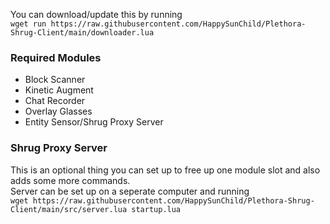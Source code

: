 You can download/update this by running<br/>
`wget run https://raw.githubusercontent.com/HappySunChild/Plethora-Shrug-Client/main/downloader.lua`

### Required Modules
- Block Scanner
- Kinetic Augment
- Chat Recorder
- Overlay Glasses
- Entity Sensor/Shrug Proxy Server

### Shrug Proxy Server
This is an optional thing you can set up to free up one module slot and also adds some more commands.<br/>
Server can be set up on a seperate computer and running<br/>
`wget https://raw.githubusercontent.com/HappySunChild/Plethora-Shrug-Client/main/src/server.lua startup.lua`
